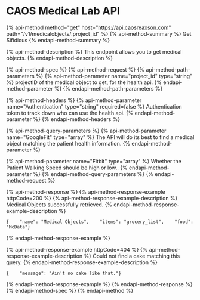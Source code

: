 # CAOS Medical Lab API

{% api-method method="get" host="https://api.caosreaxson.com" path="/v1/medicalobjects/:project\_id" %}
{% api-method-summary %}
Get Sifidious
{% endapi-method-summary %}

{% api-method-description %}
This endpoint allows you to get medical objects.
{% endapi-method-description %}

{% api-method-spec %}
{% api-method-request %}
{% api-method-path-parameters %}
{% api-method-parameter name="project\_id" type="string" %}
projectID of the medical object to get, for the health api.
{% endapi-method-parameter %}
{% endapi-method-path-parameters %}

{% api-method-headers %}
{% api-method-parameter name="Authentication" type="string" required=false %}
Authentication token to track down who can use the health api.
{% endapi-method-parameter %}
{% endapi-method-headers %}

{% api-method-query-parameters %}
{% api-method-parameter name="GoogleFit" type="array" %}
The API will do its best to find a medical object matching the patient health information.
{% endapi-method-parameter %}

{% api-method-parameter name="Fitbit" type="array" %}
Whether the Patient Walking    Speed should be high or low..
{% endapi-method-parameter %}
{% endapi-method-query-parameters %}
{% endapi-method-request %}

{% api-method-response %}
{% api-method-response-example httpCode=200 %}
{% api-method-response-example-description %}
Medical Objects successfully retrieved.
{% endapi-method-response-example-description %}

```
{    "name": "Medical Objects",    "items": "grocery_list",    "food": "McData"}
```
{% endapi-method-response-example %}

{% api-method-response-example httpCode=404 %}
{% api-method-response-example-description %}
Could not find a cake matching this query.
{% endapi-method-response-example-description %}

```
{    "message": "Ain't no cake like that."}
```
{% endapi-method-response-example %}
{% endapi-method-response %}
{% endapi-method-spec %}
{% endapi-method %}



